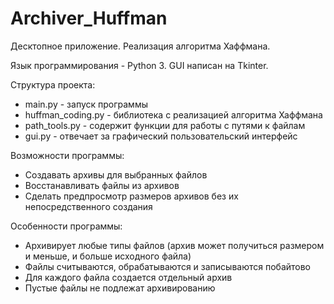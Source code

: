 # Archiver_Huffman

Десктопное приложение.
Реализация алгоритма Хаффмана.

Язык программирования - Python 3.
GUI написан на Tkinter.

Структура проекта:
- main.py - запуск программы
- huffman_coding.py - библиотека с реализацией алгоритма Хаффмана
- path_tools.py - содержит функции для работы с путями к файлам
- gui.py - отвечает за графический пользовательский интерфейс

Возможности программы:
- Создавать архивы для выбранных файлов
- Восстанавливать файлы из архивов
- Сделать предпросмотр размеров архивов без их непосредственного создания

Особенности программы:
- Архивирует любые типы файлов (архив может получиться размером и меньше, и больше исходного файла)
- Файлы считываются, обрабатываются и записываются побайтово
- Для каждого файла создается отдельный архив
- Пустые файлы не подлежат архивированию
